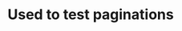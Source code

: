 ﻿<!--INFOS--
{
  "CreateTime": "2022-06-03T22:21:31.8081978+08:00",
  "Title": "Too stupid"
}
--INFOS-->

# Used to test paginations


